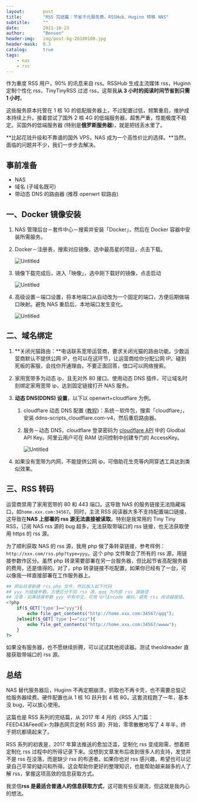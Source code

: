 ```yaml
---
layout:       post
title:        "RSS 完结篇：节省千元服务费，RSSHub、Huginn 转移 NAS"
subtitle:     ""
date:         2021-10-23
author:       "Benson"
header-img:   img/post-bg-20180108.jpg
header-mask:  0.3
catalog:      true
tags: 
    - nas
    - rss
---
```


作为重度 RSS 用户，90% 的讯息来自 rss。RSSHub 生成主流媒体 rss，Huginn 定制个性化 rss，TinyTinyRSS 过滤 rss，这帮我**从 3 小时的阅读时间节省到只需 1 小时**。

这些服务原本托管在 1 核 1G 的低配服务器上，不过配置过低，频繁重启，维护成本持续上升。接着尝试了国外 2 核 4G 的低端服务器，超售严重，性能极度不稳定。买国外的低端服务器 (特别是**俄罗斯服务器**)，就是把钱丢水里了。

**比起花钱升级和不靠谱的国外 VPS，NAS 成为一个高性价比的选择。**当然，面临的问题并不少，我们一步步去解决。

## 事前准备

- NAS
- 域名 (子域名既可)
- 带动态 DNS 的路由器 (推荐 openwrt 软路由)

## 一、Docker 镜像安装

1. NAS 管理后台－套件中心－搜索并安装「Docker」，然后在 Docker 容器中安装所需服务。
2. Docker－注册表，搜索对应镜像，选中最高星的项目，点击下载。

    ![Untitled](notion://www.notion.so/image/https%3A%2F%2Fs3-us-west-2.amazonaws.com%2Fsecure.notion-static.com%2F85b94da1-0dd7-42cb-bb3c-951290befe24%2FUntitled.png?table=block&id=64d6ba1a-80a0-4e51-947b-6a7d313f4b2a&spaceId=4da6037c-766f-4d8f-bd9f-27c96e637945&width=2000&userId=c90cef34-6447-4145-8036-18d4cf3505c0&cache=v2)

3. 镜像下载完成后，进入「映像」，选中刚下载好的镜像，点击启动

    ![Untitled](notion://www.notion.so/image/https%3A%2F%2Fs3-us-west-2.amazonaws.com%2Fsecure.notion-static.com%2F8ecbaa02-a5e8-45d7-aa6f-a2a207bf6a2d%2FUntitled.png?table=block&id=087ac3c2-91fe-4635-89aa-72f784a32ddc&spaceId=4da6037c-766f-4d8f-bd9f-27c96e637945&width=2000&userId=c90cef34-6447-4145-8036-18d4cf3505c0&cache=v2)

4. 高级设置－端口设置，将本地端口从自动改为一个固定的端口，方便后期做端口映射。避免 NAS 重启后，本地端口发生变化。

    ![Untitled](notion://www.notion.so/image/https%3A%2F%2Fs3-us-west-2.amazonaws.com%2Fsecure.notion-static.com%2Fd53d435c-9bdc-44ae-90d9-8edd6936cd87%2FUntitled.png?table=block&id=d6dcf442-611e-4157-a57a-26fafd00f9fc&spaceId=4da6037c-766f-4d8f-bd9f-27c96e637945&width=2000&userId=c90cef34-6447-4145-8036-18d4cf3505c0&cache=v2)

## 二、域名绑定

1. **关闭光猫路由：**电话联系宽带运营商，要求关闭光猫的路由功能。少数运营商默认不提供公网 IP，也可以在这环节，让运营商给你分配公网 IP。碰到死板的客服，会找你开通理由，不要正面回答，借口可以网络搜索。
2. 家用宽带多为动态 ip，且无对外 80 接口。使用动态 DNS 插件，可让域名时刻绑定家用宽带 ip，达到固定链接打开 NAS 服务。
3. **动态 DNS(DDNS) 设置**，以下以 openwrt+cloudflare 为例。
    1. cloudflare 动态 DNS 配置 ([教程](https://p3terx.com/archives/openwrt-cloudflare-ddns.html))：系统－软件包，搜索「cloudflare」，安装 ddns-scripts_cloudflare.com-v4，然后重启路由器。
    2. 服务－动态 DNS，cloudflare 登录密码为 [cloudflare API](https://dash.cloudflare.com/profile/api-tokens) 中的 Glodbal API Key。阿里云用户可在 RAM 访问控制中创建专门的 AccessKey。

        ![Untitled](notion://www.notion.so/image/https%3A%2F%2Fs3-us-west-2.amazonaws.com%2Fsecure.notion-static.com%2F1953e14b-252d-42e5-a3b1-e874880345af%2FUntitled.png?table=block&id=d4a8a4a3-0375-4586-914c-07ff3ff4d4a3&spaceId=4da6037c-766f-4d8f-bd9f-27c96e637945&width=2000&userId=c90cef34-6447-4145-8036-18d4cf3505c0&cache=v2)

4. 如果没有宽带为内网，不能提供公网 ip，可借助花生壳等内网穿透工具达到类似效果。

## 三、RSS 转码

运营商禁用了家用宽带的 80 和 443 端口。这导致 NAS 的服务链接无法隐藏端口，如`home.xxx.com:34567`。同时，主流 RSS 阅读器大多不支持配置端口链接，这导致在**NAS 上部署的 rss 源无法直接被读取**。特别是我常用的 Tiny Tiny RSS，订阅 NAS rss 源的 bug 超多，无法获取带端口的 rss 链接，也无法获取使用 https 的 rss 源。

为了顺利获取 NAS 的 rss 源，我用 php 做了条转录链接，参考样例：`http://xxx.com/rss.php?type=yyy`。这个 php 文件聚合了所有的 rss 源，用链接参数作区分。虽然 php 转录需要部署在另一台服务器，但比起节省高配服务器的费用，还是值得的。对了，php 转录链接不吃配置，如果你已经有了一台，可以像我一样直接部署在工作服务器上。

```php
## 网站目录新建 rss.php 文件，然后放入如下代码
## yyy 为链接参数，方便区分不同 rss 源，qqq 为内部 rss 源路径
## 注意：如果链接参数 yyy 中有中文，可用 UrlEncode 编码，避免 rss 阅读器报错。
<?php
    if($_GET['type']=="yyy"){
        echo file_get_contents("http://home.xxx.com:34567/qqq");
    }elseif($_GET['type']=="zzz"){
        echo file_get_contents("http://home.xxx.com:34567/wwww");
    }
?>
```

如果没有服务器，也不愿继续折腾，可以试试其他阅读器。测试 theoldreader 直接获取带端口的 rss 源。

## 总结

NAS 替代服务器后，Huginn 不再定期崩溃，抓取也不再卡壳，也不需要总惦记给服务器续费。硬件配置也从 1 核 1G 跃升到 4 核 8G，这套流程跑了一年，基本没 bug，可以放心使用。

这篇也是 RSS 系列的完结篇，从 2017 年 4 月的《RSS 入门篇：FEED43&FeedEx-为静态网页定制 RSS 源》开始，零零散散地写了 4 年半，终于把坑都填起来了。

RSS 系列的初衷是，2017 年算法推送的愈加泛滥，定制化 rss 变成刚需，想着把定制化 rss 过程中的所得记录下来。没想到文章发布后收到很多人的支持，发觉并不是 rss 在没落，而是缺少 rss 的布道者。如果你也对 rss 感兴趣，希望也可以记录自己平常的疑问和所得。这会帮助你更好的整理知识，也能帮助越来越多的人了解 rss，掌握这项高效的信息获取方式。

我坚信**rss 是最适合普通人的信息获取方式**，这可能有些反潮流，但这就是我内心的想法。
